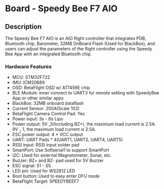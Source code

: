 # Board - Speedy Bee F7 AIO

## Description

The Speedy Bee F7 AIO is an AIO flight controller that integrates PDB, Bluetooth chip, Barometer, 32MB OnBoard Flash (Used for BlackBox),
and users can adjust the parameters of the flight controller using the Speedy Bee App with an integrated Bluetooth chip.

### Hardware Features

- MCU: STM32F722
- IMU: ICM20689
- OSD: BetaFlight OSD w/ AT7456E chip
- BLE Module: inner connect to UART3 for remote setting with SpeedyBee App or other similar apps
- BlackBox: 32MB onboard dataflash
- Current Sensor: 200A(Scale 102)
- BetaFlight Camera Control Pad: Yes
- Power input: 3s - 6s Lipo
- Power output: 5V _5(Including BZ+), the maximum load current is 2.5A. 9V _ 1, the maximum load current is 2.5A.
- ESC power output: 4 \* VCC output
- UART: UART Pads \* 4(UART1, UART2, UART4, UART5)
- RSSI input: RSSI input solder pad
- SmartPort: Use Softserial1 to support SmartPort
- I2C: Used for external Magnetometer, Sonar, etc.
- Buzzer: BZ+ and BZ- pad used for 5V Buzzer
- ESC signal: S1 - S5
- LED pin: Used for WS2812 LED
- Boot button: Used to easy enter DFU mode
- BetaFlight Target: SPEEDYBEEF7
